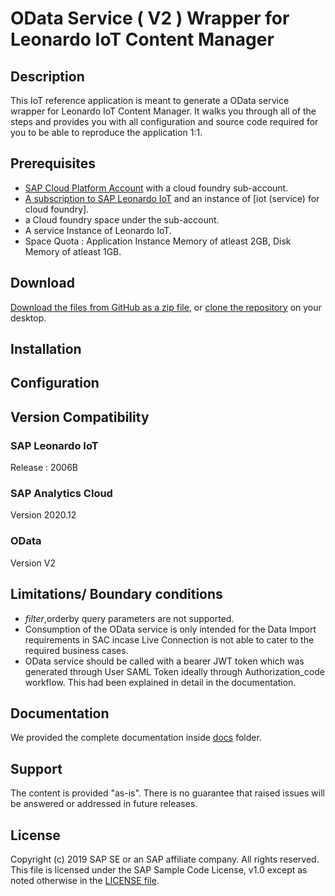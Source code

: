 # OData Service ( V2 ) Wrapper for Leonardo IoT Content Manager

## Description
This IoT reference application is meant to generate a OData service wrapper for Leonardo IoT Content Manager.
It walks you through all of the steps and provides you with all configuration and source code required for you to be able to reproduce the application 1:1.

## Prerequisites
* [SAP Cloud Platform Account](https://cloudplatform.sap.com/index.html) with a cloud foundry sub-account.
* [A subscription to SAP Leonardo IoT](https://cloudplatform.sap.com/capabilities/product-info.SAP-Leonardo-Internet-of-Things.1e3dd0d0-a355-4a0a-bc3e-36285eae4cbe.html) and an instance of [iot (service) for cloud foundry].
* a Cloud foundry space under the sub-account.
* A service Instance of Leonardo IoT.
* Space Quota : Application Instance Memory of atleast 2GB, Disk Memory of atleast 1GB.

## Download
[Download the files from GitHub as a zip file](../../archive/master.zip), or [clone the repository](https://help.github.com/articles/cloning-a-repository/) on your desktop.

## Installation

## Configuration

## Version Compatibility

### SAP Leonardo IoT
Release : 2006B

### SAP Analytics Cloud
Version 2020.12

### OData 
Version V2

## Limitations/ Boundary conditions
* $filter,$orderby query parameters are not supported.
* Consumption of the OData service is only intended for the Data Import requirements in SAC incase Live Connection is not able to cater to the required business cases.
* OData service should be called with a bearer JWT token which was generated through User SAML Token ideally through Authorization_code workflow. This had been explained in detail in the documentation.

## Documentation
We provided the complete documentation inside [docs](/docs) folder.

## Support

The content is provided "as-is". There is no guarantee that raised issues will be answered or addressed in future releases.

## License
Copyright (c) 2019 SAP SE or an SAP affiliate company. All rights reserved.
This file is licensed under the SAP Sample Code License, v1.0 except as noted otherwise in the [LICENSE file](/LICENSE).